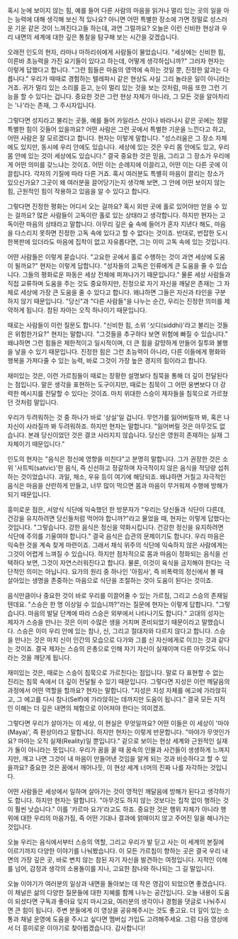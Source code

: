 혹시 눈에 보이지 않는 힘,
예를 들어 다른 사람의 마음을 읽거나 멀리 있는 곳의
일을 아는 능력에 대해 생각해 보신 적 있나요? 아니면
어떤 특별한 장소에 가면 정말로 성스러운 기운 같은
것이 느껴진다고들 하는데,
과연 그럴까요? 오늘은 이런 신비한 현상과 우리 내면의
세계에 대한 깊은 통찰을 탐구해 보는 시간을
갖겠습니다.



오래전 인도의 현자,
라마나 마하리쉬에게 사람들이 물었습니다.
"세상에는 신비한 힘,
이른바 초능력을 가진 요기들이 있다고 하는데,
어떻게 생각하십니까?"
그러자 현자는 이렇게 답했다고 합니다.
"그런 힘들은 마음의 영역에 속하는 것일 뿐,
진정한 앎과는 다릅니다."
우리가 때때로 경험하는 텔레파시 같은 현상도 사실 그리
놀라운 일이 아니라는 거죠.
귀가 멀리 있는 소리를 듣고,
눈이 멀리 있는 것을 보는 것처럼,
마음 또한 그런 기능을 할 수 있다는 겁니다.
중요한 것은 그런 현상 자체가 아니라,
그 모든 것을 알아차리는 '나'라는 존재,
그 주시자입니다.

그렇다면 성지라고 불리는 곳들,
예를 들어 카일라스 산이나 바라나시 같은 곳에는 정말
특별한 힘이 깃들어 있을까요? 어떤 사람은 그런 곳에서
특별한 기운을 느낀다고 하고,
어떤 사람은 잘 모르겠다고 합니다.
현자는 이렇게 말합니다.
"성스러움은 그 장소 자체에도 있지만,
동시에 우리 안에도 있습니다.
세상에 있는 것은 우리 몸 안에도 있고,
우리 몸 안에 있는 것이 세상에도 있습니다."
결국 중요한 것은 믿음,
그리고 그 장소가 우리에게 어떤 의미를 갖느냐는
것이죠.
어떤 이는 순례지에 이끌리고,
어떤 이는 다른 곳에 이끌립니다.
각자의 기질에 따라 다른 거죠.
혹시 여러분도 특별히 마음이 끌리는 장소가 있으신가요?
그곳이 왜 여러분을 끌어당기는지 생각해 보면,
그 안에 어떤 보이지 않는 힘,
근원적인 힘이 작용하고 있음을 알 수 있다고 합니다.



그렇다면 진정한 평화는 어디서 오는 걸까요? 혹시 외딴
곳에 홀로 있어야만 얻을 수 있는 걸까요? 많은
사람들이 고독이란 홀로 있는 상태라고 생각합니다.
하지만 현자는 고독이란 마음의 상태라고 말합니다.
아무리 깊은 숲 속에 들어가 혼자 지낸다 해도,
마음을 다스리지 못하면 진정한 고독 속에 있다고 할 수
없다는 것이죠.
반대로,
번잡한 도시 한복판에 있더라도 마음에 집착이 없고
자유롭다면,
그는 이미 고독 속에 있는 것입니다.

어떤 사람들은 이렇게 묻습니다.
"고요한 곳에서 홀로 수행하는 것이 과연 세상에 도움이
될까요?"
현자는 이렇게 답합니다.
"성자들의 고독은 인류에게 큰 도움을 줄 수 있습니다.
그들의 평화로운 파동은 세상 전체에 퍼져나가기
때문입니다."
물론 세상 사람들과 직접 교류하며 도움을 주는 것도
중요하지만,
진정으로 자기 자신을 깨달은 존재는 그 자체로 세상에
가장 큰 도움을 줄 수 있다고 합니다.
왜냐하면 그들은 자신과 타인을 구분하지 않기
때문입니다.
"당신"과 "다른 사람들"을 나누는 순간,
우리는 진정한 의미를 제약하게 됩니다.
참된 자아는 오직 하나이기 때문입니다.

때로는 사람들이 이런 질문도 합니다.
"신비한 힘,
소위 '싯디(siddhi)'라고 불리는 것들은
위험한가요?"
현자는 말합니다.
"그것들을 추구하다 보면 위험에 빠질 수 있습니다."
왜냐하면 그런 힘들은 제한적이고 일시적이며,
더 큰 힘을 갈망하게 만들어 질투와 불행을 낳을 수
있기 때문입니다.
진정한 힘은 그런 초능력이 아니라,
다른 이들에게 평화와 행복을 가져다줄 수 있는 능력,
바로 그것이 가장 높은 경지의 힘이라고 합니다.



재미있는 것은,
이런 가르침들이 때로는 장황한 설명보다 침묵을 통해 더
깊이 전달된다는 점입니다.
말은 생각을 표현하는 도구이지만,
때로는 침묵이 그 어떤 웅변보다 더 강력한 메시지를
전달할 수 있다는 것이죠.
마치 위대한 스승이 제자들을 침묵으로 가르쳤던 것처럼
말입니다.

우리가 두려워하는 것 중 하나가 바로 '상실'일
겁니다.
무언가를 잃어버릴까 봐,
혹은 나 자신이 사라질까 봐 두려워하죠.
하지만 현자는 말합니다.
"잃어버릴 것은 아무것도 없습니다.
본래 당신이었던 것은 결코 사라지지 않습니다.
당신은 영원히 존재하는 실재 그 자체이기 때문입니다."



인도의 현자는 "음식은 정신에 영향을 미친다"고 분명히
말합니다.
그가 권장한 것은 소위 '사트빅(satvic)'한
음식,
즉 신선하고 정갈하며 자극적이지 않은 음식을 적당량
섭취하는 것이었습니다.
과일,
채소,
우유 등이 여기에 해당되죠.
왜냐하면 거칠고 자극적인 음식은 마음을 산란하게
만들고,
너무 많이 먹으면 몸과 마음이 무거워져 수행에 방해가
되기 때문입니다.

흥미로운 점은,
서양식 식단에 익숙했던 한 방문자가 "우리는 당신들과
식단이 다른데,
건강을 유지하려면 당신들처럼 먹어야 합니까?"라고
물었을 때,
현자는 이렇게 답했다는 것입니다.
"그렇습니다.
강한 음식은 정신을 약화시킵니다.
건강한 정신을 유지하려면 식단에 주의를 기울여야
합니다."
결국 음식은 습관의 문제이기도 합니다.
우리 마음은 익숙한 것을 계속 찾게 마련이죠.
그래서 채식 위주의 식단에 익숙하지 않은 사람에게는
그것이 어렵게 느껴질 수 있습니다.
하지만 점차적으로 몸과 마음이 정화되는 음식을 선택하다
보면,
그것이 자연스러워진다고 합니다.
물론,
이것이 육식을 금지해야 한다는 극단적인 의미는
아닙니다.
요가의 원리 중 하나인 '아힘사',
즉 비폭력의 정신에서 볼 때 살아있는 생명을 존중하는
마음으로 식단을 조절하는 것이 도움이 된다는 것이죠.



음식만큼이나 중요한 것이 바로 우리를 이끌어줄 수 있는
가르침,
그리고 스승의 존재일 텐데요.
"스승은 한 명 이상일 수 있습니까?"라는 질문에
현자는 이렇게 답합니다.
"그렇습니다.
마음의 발달 단계에 따라 스승은 외부에서 나타나기도
합니다."
고대의 성자는 제자가 스승을 만나는 것은 이미 수많은
생을 거치며 준비되었기 때문이라고 말했습니다.
스승은 이미 우리 안에 있는 참나,
신,
그리고 절대자와 다르지 않다고 합니다.
스승을 만나는 것은 마치 신이 인간의 모습으로 다가와
그를 신 자신에게로 이끄는 것과 같다는 것이죠.
결국 제자는 스승의 은총으로 인해 자기 자신이 실재이며
다른 아무것도 아니라는 것을 깨닫게 됩니다.

재미있는 것은,
때로는 스승이 침묵으로 가르친다는 점입니다.
말로 다 표현할 수 없는 진리는 침묵 속에서 더 깊이
전달될 수 있기 때문입니다.
그렇다면 지성은 이런 깨달음의 과정에서 어떤 역할을
할까요? 현자는 말합니다.
"지성은 지성 자체를 에고에 가라앉히고,
그 에고를 다시 참나(Self)에 가라앉히는 데까지만
도움이 됩니다."
결국 모든 지적인 이해는 더 깊은 내면의 체험으로
이어져야 한다는 의미겠죠.



그렇다면 우리가 살아가는 이 세상,
이 현실은 무엇일까요? 어떤 이들은 이 세상이
'마야(Maya)',
즉 환상이라고 말합니다.
하지만 현자는 이렇게 반문합니다.
"마야가 무엇인가요? 마야는 오직
실재(Reality)일 뿐입니다."
겉으로 보이는 현상 세계와 근원적인 실재가 둘이
아니라는 뜻입니다.
우리가 꿈을 꿀 때 꿈속의 인물과 사건들이 생생하게
느껴지지만,
깨고 나면 그것이 내 마음이 만들어낸 것임을 알게 되는
것과 비슷하다고 할 수 있을까요? 중요한 것은 꿈에서
깨어나듯,
이 현상 세계 너머의 진짜 나를 자각하는 것입니다.

어떤 사람들은 세상에서 일하며 살아가는 것이 영적인
깨달음에 방해가 된다고 생각하기도 합니다.
하지만 현자는 말합니다.
"아무것도 하지 않는 것보다는 집착 없이 행하는 것이
훨씬 낫습니다."
이를 '카르마 요가'라고도 하죠.
중요한 것은 행위 자체가 아니라 행위에 대한 우리의
마음가짐,
즉 어떤 기대나 결과에 얽매이지 않고 주어진 일을
해나가는 것입니다.



오늘 우리는 음식에서부터 스승의 역할,
그리고 우리가 발 딛고 사는 이 세계의 본질에
이르기까지 다양한 이야기를 나눠봤습니다.
이 모든 가르침이 향하는 곳은 결국 우리 내면의 가장
깊은 곳,
바로 변치 않는 참된 자기 자신을 발견하는 여정입니다.
지적인 이해를 넘어,
감정과 생각의 소용돌이를 지나,
고요한 참나와 하나되는 그 길 말입니다.

오늘 이야기가 여러분의 일상과 내면을 돌아보는 데 작은
영감이 되었으면 좋겠습니다.
이 채널은 삶의 다양한 질문들에 대한 지혜를 함께
나누는 공간입니다.
오늘 내용이 도움이 되셨다면 구독과 좋아요 잊지
마시고요,
여러분의 생각이나 경험을 댓글로 나눠주시면 큰 힘이
됩니다.
주변 분들에게 이 영상을 공유해주시는 것도 좋고요.
더 깊이 있는 소통과 채널 운영에 도움을 주시고 싶다면
멤버십 가입도 고려해주세요.
그럼 다음 영상에서 더 흥미로운 이야기로
찾아뵙겠습니다.
감사합니다!